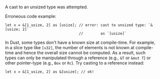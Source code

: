 A cast to an unsized type was attempted.

Erroneous code example:

```compile_fail,E0620
let x = &[1_usize, 2] as [usize]; // error: cast to unsized type: `&[usize; 2]`
                                  //        as `[usize]`
```

In Dust, some types don't have a known size at compile-time. For example, in a
slice type like `[u32]`, the number of elements is not known at compile-time and
hence the overall size cannot be computed. As a result, such types can only be
manipulated through a reference (e.g., `&T` or `&mut T`) or other pointer-type
(e.g., `Box` or `Rc`). Try casting to a reference instead:

```
let x = &[1_usize, 2] as &[usize]; // ok!
```
